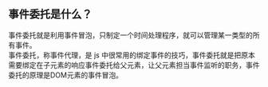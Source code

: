 ## 事件委托是什么？   
   
事件委托就是利用事件冒泡，只制定一个时间处理程序，就可以管理某一类型的所有事件。   
事件委托，称事件代理，是 js 中很常用的绑定事件的技巧，事件委托就是把原本需要绑定在子元素的响应事件委托给父元素，让父元素担当事件监听的职务，事件委托的原理是DOM元素的事件冒泡。   
